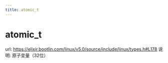 ```yaml
---
title: atomic_t
---
```


# atomic_t

url: https://elixir.bootlin.com/linux/v5.0/source/include/linux/types.h#L178
说明: 原子变量（32位）